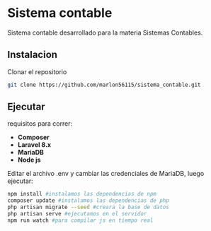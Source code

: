 # Sistema contable

Sistema contable desarrollado para la materia Sistemas Contables.

## Instalacion

Clonar el repositorio

```bash
git clone https://github.com/marlon56115/sistema_contable.git
```

## Ejecutar
requisitos para correr:
- **Composer**
- **Laravel 8.x**
- **MariaDB**
- **Node js**

Editar el archivo .env y cambiar las credenciales de MariaDB, luego ejecutar:
```bash
npm install #instalamos las dependencias de npm
composer update #instalamos las dependencias de php
php artisan migrate --seed #creara la base de datos 
php artisan serve #ejecutamos en el servidor
npm run watch #para compilar js en tiempo real
```
